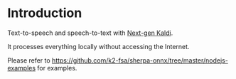 # Introduction

Text-to-speech and speech-to-text with [Next-gen Kaldi](https://github.com/k2-fsa/).

It processes everything locally without accessing the Internet.

Please refer to
https://github.com/k2-fsa/sherpa-onnx/tree/master/nodejs-examples
for examples.
